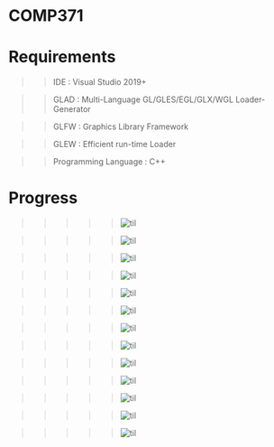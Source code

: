 # COMP371

# Requirements

> > IDE : Visual Studio 2019+

> > GLAD : Multi-Language GL/GLES/EGL/GLX/WGL Loader-Generator

> > GLFW : Graphics Library Framework

> > GLEW : Efficient run-time Loader

> > Programming Language : C++

# Progress

> > > > > ![til](progress/s2.PNG)

> > > > > ![til](progress/s1.PNG)

> > > > > ![til](progress/s3.PNG)

> > > > > ![til](progress/s4.PNG)

> > > > > ![til](progress/s5.PNG)

> > > > > ![til](progress/s6.PNG)

> > > > > ![til](progress/s7.PNG)

> > > > > ![til](progress/s8.PNG)

> > > > > ![til](progress/s9.PNG)

> > > > > ![til](progress/s10.PNG)

> > > > > ![til](progress/s13.PNG)

> > > > > ![til](progress/s11.PNG)

> > > > > ![til](progress/s12.PNG)

